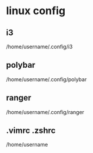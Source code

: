 # linux config

## i3
/home/username/.config/i3
## polybar
/home/username/.config/polybar
## ranger
/home/username/.config/ranger
## .vimrc  .zshrc
/home/username
